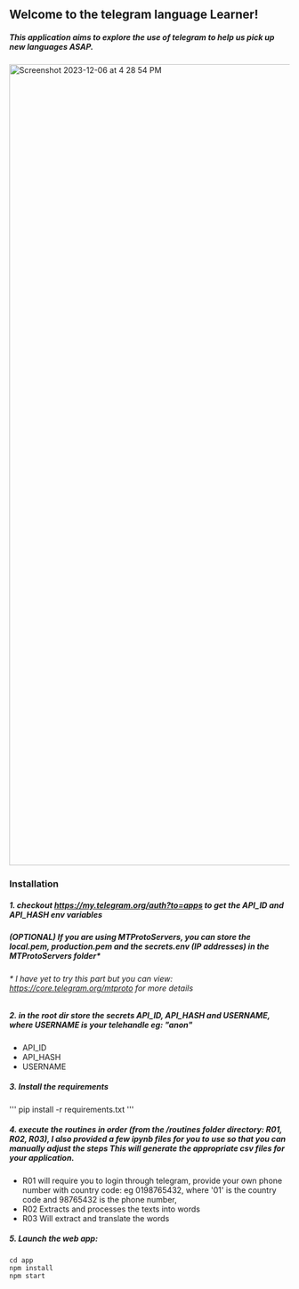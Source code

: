 ## Welcome to the telegram language Learner!

##### This application aims to explore the use of telegram to help us pick up new languages ASAP.
<img width="1440" alt="Screenshot 2023-12-06 at 4 28 54 PM" src="https://github.com/DonovanVA/TelegramLanguageLearner/assets/86190604/c1e2996f-0daf-4cb8-a79a-7b00e6c784f2">

### Installation
##### 1. checkout https://my.telegram.org/auth?to=apps to get the API_ID and API_HASH env variables
##### (OPTIONAL) If you are using MTProtoServers, you can store the local.pem, production.pem and the secrets.env (IP addresses) in the MTProtoServers folder*

###### * I have yet to try this part but you can view: https://core.telegram.org/mtproto for more details

##### 2. in the root dir store the secrets API_ID, API_HASH and USERNAME, where USERNAME is your telehandle eg: "anon"
- API_ID
- API_HASH
- USERNAME

##### 3. Install the requirements
'''
pip install -r requirements.txt
'''

##### 4. execute the routines in order (from the /routines folder directory: R01, R02, R03), I also provided a few ipynb files for you to use so that you can manually adjust the steps This will generate the appropriate csv files for your application.
- R01 will require you to login through telegram, provide your own phone number with country code: eg 0198765432, where '01' is the country code and 98765432 is the phone number, 
- R02 Extracts and processes the texts into words
- R03 Will extract and translate the words
##### 5. Launch the web app:
```
cd app
npm install
npm start
```
